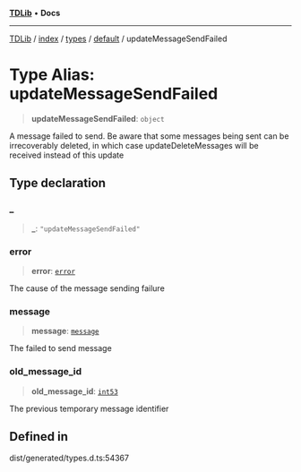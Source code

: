 [**TDLib**](../../../../../../README.md) • **Docs**

***

[TDLib](../../../../../../modules.md) / [index](../../../../../README.md) / [types](../../../README.md) / [default](../README.md) / updateMessageSendFailed

# Type Alias: updateMessageSendFailed

> **updateMessageSendFailed**: `object`

A message failed to send. Be aware that some messages being sent can be irrecoverably deleted, in which case updateDeleteMessages will be received instead of this update

## Type declaration

### \_

> **\_**: `"updateMessageSendFailed"`

### error

> **error**: [`error`](error.md)

The cause of the message sending failure

### message

> **message**: [`message`](message.md)

The failed to send message

### old\_message\_id

> **old\_message\_id**: [`int53`](int53.md)

The previous temporary message identifier

## Defined in

dist/generated/types.d.ts:54367
